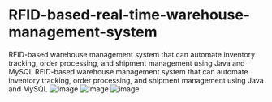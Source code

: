 # RFID-based-real-time-warehouse-management-system
 RFID-based warehouse management system that can automate inventory tracking, order processing, and shipment management using Java and MySQL
RFID-based warehouse management system that can automate inventory tracking, order processing, and shipment management using Java and MySQL
![image](https://user-images.githubusercontent.com/83342178/226086020-29fea807-1e7e-4e19-ae99-d17a00e623c1.png)
![image](https://user-images.githubusercontent.com/83342178/226086090-43e61960-9407-4721-b2c5-a94f5b6d0a68.png)
![image](https://user-images.githubusercontent.com/83342178/226086108-efcabd8f-cd97-453e-89e1-23cde887155f.png)

